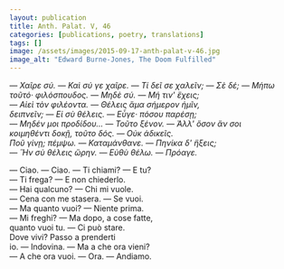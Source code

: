 ```yaml
---
layout: publication
title: Anth. Palat. V, 46
categories: [publications, poetry, translations]
tags: []
image: /assets/images/2015-09-17-anth-palat-v-46.jpg
image_alt: "Edward Burne-Jones, The Doom Fulfilled"
---
```


<p><em>— Χαῖρε σύ. — Καὶ σύ γε χαῖρε. — Τί δεῖ σε χαλεῖν; — Σὲ δέ; — Μήπω<br />
τοῦτό· φιλόσπουδος. — Μηδὲ σύ. — Μή τιν' ἒχεις;<br />
— Αἰεὶ τὸν φιλέοντα. — Θέλεις ἅμα σήμερον ἡμῖν,<br />
δειπνεῖν; — Εἰ σὺ θέλεις. — Εὖγε· πόσου παρέσῃ;<br />
— Μηδέν μοι προδίδου... — Τοῦτο ξένον. — Ἀλλ' ὅσον ἄν σοι<br />
κοιμηθέντι δοκῇ, τοῦτο δός. — Οὐκ ἀδικεῖς.<br />
Ποῦ γίνῃ; πέμψω. — Καταμάνθανε. — Πηνίκα δ' ἣξεις;<br />
— Ἣν σὺ θέλεις ὥρην. — Εὐθὺ θέλω. — Πρόαγε.</em></p>

<p>— Ciao. — Ciao. — Ti chiami? — E tu?<br />
— Ti frega? — E non chiederlo.<br />
— Hai qualcuno? — Chi mi vuole.<br />
— Cena con me stasera. — Se vuoi.<br />
— Ma quanto vuoi? — Niente prima.<br />
— Mi freghi? — Ma dopo, a cose fatte,<br />
quanto vuoi tu. — Ci può stare.<br />
Dove vivi? Passo a prenderti<br />
io. — Indovina. — Ma a che ora vieni?<br />
— A che ora vuoi. — Ora. — Andiamo.</p>
